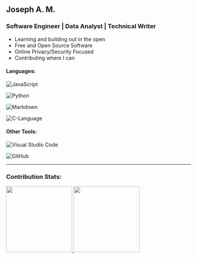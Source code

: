 ## Joseph A. M. 
### Software Engineer | Data Analyst | Technical Writer

* Learning and building out in the open
* Free and Open Source Software
* Online Privacy/Security Focused
* Contributing where I can




#### Languages: 
![JavaScript](https://img.shields.io/badge/-JavaScript-black?style=flat&logo=javascript&link=https://github.com/BRdhanani)

![Python](https://img.shields.io/badge/-Python-05122A?style=flat&logo=python)&nbsp;

![Markdown](https://img.shields.io/badge/-Markdown-05122A?style=flat&logo=markdown)

<!--![MySQL](https://img.shields.io/badge/-MySQL-black?style=flat&logo=mysql&link=https://github.com/BRdhanani)-->

![C-Language](https://img.shields.io/badge/-C-black?style=flat&logo=C&link=https://github.com/BRdhanani)

#### Other Tools:


![Visual Studio Code](https://img.shields.io/badge/-Visual%20Studio%20Code-05122A?style=flat&logo=visual-studio-code&logoColor=007ACC)&nbsp;

<!--![Git](https://img.shields.io/badge/-Git-black?style=flat&logo=git&link=https://github.com/BRdhanani)-->

![GitHub](https://img.shields.io/badge/-GitHub-05122A?style=flat&logo=github)&nbsp;


<hr>

### Contribution Stats:

<p align-items="center">
<a href="https://github.com/josamontiel">
  <img height="180em" src="https://github-readme-stats-eight-theta.vercel.app/api?username=josamontiel&show_icons=true&theme=dracula&include_all_commits=true&count_private=true"/>
  <img height="180em" src="https://github-readme-stats-eight-theta.vercel.app/api/top-langs/?username=josamontiel&layout=compact&langs_count=8&theme=dracula"/>
</a>
</p>
